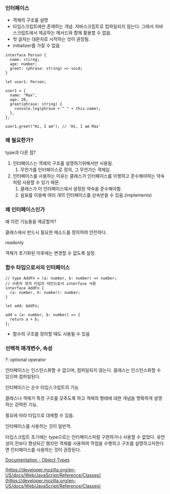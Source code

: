 ### 인터페이스

- 객체의 구조를 설명
- 타입스크립트에만 존재하는 개념. 자바스크립트로 컴파일되지 않는다. 그래서 자바스크립트에서 제공하는 메서드와 함께 활용할 수 없음.
- 첫 글자는 대문자로 시작하는 것이 권장됨.
- initializer를 가질 수 없음

```tsx
interface Person {
  name: stirng;
  age: number;
  greet: (phrase: string) => void;
}

let user1: Person;

user1 = {
  name: "Max",
  age: 20,
  greet(phrase: string) {
    console.log(phrase + " " + this.name);
  },
};

user1.greet("Hi, I am"); // 'Hi, I am Max'
```

### 왜 필요한가?

type과 다른 점?

1. 인터페이스는 객체의 구조를 설명하기위해서만 사용됨.
   1. 무언가를 인터페이스로 정의, 그 무언가는 객체임.
2. 인터페이스를 사용하는 이유는 클래스가 인터페이스를 이행하고 준수해야하는 약속처럼 사용할 수 있기 때문.
   1. 클래스가 이 인터페이스에서 설정된 약속을 준수해야함.
   2. 쉼표를 이용해 여러 개의 인터페이스를 상속받을 수 있음.(implements)

### 왜 인터페이스인가

왜 이런 기능들을 제공할까?

클래스에서 반드시 필요한 메소드를 정의하여 안전하다.

readonly

객체가 초기화된 이후에는 변경할 수 없도록 설정.

### 함수 타입으로서의 인터페이스

```tsx
// type AddFn = (a: number, b: number) => number;
// 사용자 정의 타입의 대안으로서 interface 사용
interface AddFn {
  (a: number, b: number): number;
}

let add: AddFn;

add = (a: number, b: number) => {
  return a + b;
};
```

- 함수의 구조를 정의할 때도 사용될 수 있음

### 선택적 매개변수, 속성

?: optional operator

인터페이스는 인스턴스화할 수 없으며, 컴파일되지 않는다. 클래스는 인스턴스화할 수 있으며 컴파일된다.

인터페이스는 순수 타입스크립트의 기능

클래스나 객체가 특정 구조를 갖추도록 하고 객체의 형태에 대한 개념을 명확하게 설명하는 강력한 기능.

필요에 따라 타입으로 대체할 수 있음.

인터페이스를 사용하는 것이 일반적.

타입스크립트 초기에는 type으로는 인터페이스처럼 구현하거나 사용할 수 없었다. 유연성이 전보다 향상되긴 했지만 객체를 사용하여 작업을 수행하고 구조를 설명하고자한다면 인터페이스를 사용하는 것이 권장된다.

[Documentation - Object Types](https://www.typescriptlang.org/docs/handbook/2/objects.html)

[https://developer.mozilla.org/en-US/docs/Web/JavaScript/Reference/Classes](https://developer.mozilla.org/en-US/docs/Web/JavaScript/Reference/Classes)

